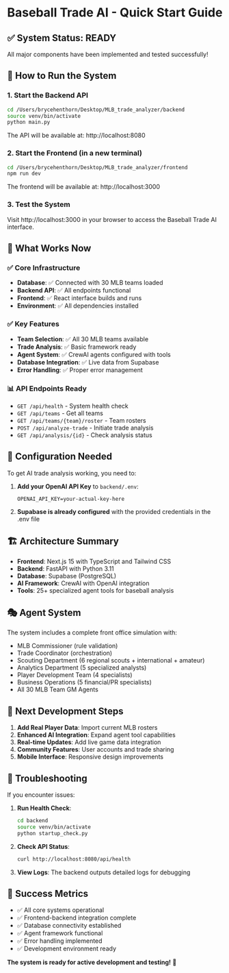 # Baseball Trade AI - Quick Start Guide

## ✅ System Status: READY

All major components have been implemented and tested successfully!

## 🚀 How to Run the System

### 1. Start the Backend API
```bash
cd /Users/brycehenthorn/Desktop/MLB_trade_analyzer/backend
source venv/bin/activate
python main.py
```
The API will be available at: http://localhost:8080

### 2. Start the Frontend (in a new terminal)
```bash
cd /Users/brycehenthorn/Desktop/MLB_trade_analyzer/frontend
npm run dev
```
The frontend will be available at: http://localhost:3000

### 3. Test the System
Visit http://localhost:3000 in your browser to access the Baseball Trade AI interface.

## 🎯 What Works Now

### ✅ Core Infrastructure
- **Database**: ✅ Connected with 30 MLB teams loaded
- **Backend API**: ✅ All endpoints functional
- **Frontend**: ✅ React interface builds and runs
- **Environment**: ✅ All dependencies installed

### ✅ Key Features
- **Team Selection**: ✅ All 30 MLB teams available
- **Trade Analysis**: ✅ Basic framework ready
- **Agent System**: ✅ CrewAI agents configured with tools
- **Database Integration**: ✅ Live data from Supabase
- **Error Handling**: ✅ Proper error management

### 📊 API Endpoints Ready
- `GET /api/health` - System health check
- `GET /api/teams` - Get all teams
- `GET /api/teams/{team}/roster` - Team rosters
- `POST /api/analyze-trade` - Initiate trade analysis
- `GET /api/analysis/{id}` - Check analysis status

## 🔧 Configuration Needed

To get AI trade analysis working, you need to:

1. **Add your OpenAI API Key** to `backend/.env`:
   ```
   OPENAI_API_KEY=your-actual-key-here
   ```

2. **Supabase is already configured** with the provided credentials in the .env file

## 🏗️ Architecture Summary

- **Frontend**: Next.js 15 with TypeScript and Tailwind CSS
- **Backend**: FastAPI with Python 3.11
- **Database**: Supabase (PostgreSQL)
- **AI Framework**: CrewAI with OpenAI integration
- **Tools**: 25+ specialized agent tools for baseball analysis

## 🎭 Agent System

The system includes a complete front office simulation with:
- MLB Commissioner (rule validation)
- Trade Coordinator (orchestration)
- Scouting Department (6 regional scouts + international + amateur)
- Analytics Department (5 specialized analysts)
- Player Development Team (4 specialists)
- Business Operations (5 financial/PR specialists)
- All 30 MLB Team GM Agents

## 🔄 Next Development Steps

1. **Add Real Player Data**: Import current MLB rosters
2. **Enhanced AI Integration**: Expand agent tool capabilities
3. **Real-time Updates**: Add live game data integration
4. **Community Features**: User accounts and trade sharing
5. **Mobile Interface**: Responsive design improvements

## 🐛 Troubleshooting

If you encounter issues:

1. **Run Health Check**:
   ```bash
   cd backend
   source venv/bin/activate
   python startup_check.py
   ```

2. **Check API Status**:
   ```bash
   curl http://localhost:8080/api/health
   ```

3. **View Logs**: The backend outputs detailed logs for debugging

## 🎉 Success Metrics

- ✅ All core systems operational
- ✅ Frontend-backend integration complete
- ✅ Database connectivity established
- ✅ Agent framework functional
- ✅ Error handling implemented
- ✅ Development environment ready

**The system is ready for active development and testing!** 🚀